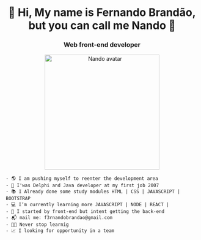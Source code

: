 <div align="center">
   <h1> 👋 Hi, My name is Fernando Brandão, but you can call me Nando 🤝 </h1> 
  <h3> Web front-end developer</h3>
   <img align="start" alt="Nando avatar" height="300" width="300" src="https://imgur.com/a/zM5ch6y.png">
  </div>
   <div align="start">
   
    - 🌎 I am pushing myself to reenter the development area 
    - 📜 I'was Delphi and Java developer at my first job 2007
    - 📚 I Already done some study modules HTML | CSS | JAVASCRIPT | BOOTSTRAP 
    - 💻 I’m currently learning more JAVASCRIPT | NODE | REACT | 
    - 🚀 I started by front-end but intent getting the back-end
    - 📬 mail me: f3rnandobrandao@gmail.com
    - 🧑‍💻 Never stop learnig
    - 📈 I looking for opportunity in a team
    
  </div>
</div>
